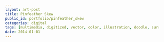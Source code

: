 ```yaml
---
layout: art-post
title: Pinfeather Skew
public_id: portfolio/pinfeather_skew
categories: digital
tags: [multimedia, digitized, vector, color, illustration, doodle, surreal]
date: 2014-01-01
---
```


